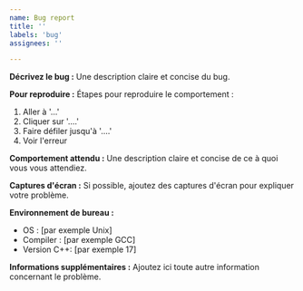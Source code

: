 ```yaml
---
name: Bug report
title: ''
labels: 'bug'
assignees: ''

---
```


**Décrivez le bug :**
Une description claire et concise du bug.

**Pour reproduire :**
Étapes pour reproduire le comportement :
1. Aller à '...'
2. Cliquer sur '....'
3. Faire défiler jusqu'à '....'
4. Voir l'erreur

**Comportement attendu :**
Une description claire et concise de ce à quoi vous vous attendiez.

**Captures d'écran :**
Si possible, ajoutez des captures d'écran pour expliquer votre problème.

**Environnement de bureau :**
- OS : [par exemple Unix]
- Compiler : [par exemple GCC]
- Version C++: [par exemple 17]

**Informations supplémentaires :**
Ajoutez ici toute autre information concernant le problème.
